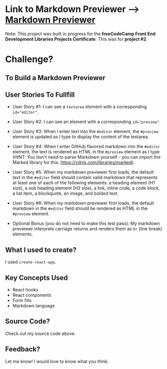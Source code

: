# Link to Markdown Previewer --> [Markdown Previewer](http://russelltheprogrammer.github.io/markdown-previewer/)

Note: This project was built in progress for the <strong>freeCodeCamp Front End Development Libraries Projects Certificate</strong>. This was for <strong>project #2</strong>.

# Challenge?
## To Build a Markdown Previewer

## User Stories To Fullfill

- User Story #1: I can see a ```textarea``` element with a corresponding ```id="editor"```.

- User Story #2: I can see an element with a corresponding ```id="preview"```.

- User Story #3: When I enter text into the ```#editor``` element, the ```#preview``` element is updated as I type to display the content of the textarea.

- User Story #4: When I enter GitHub flavored markdown into the ```#editor``` element, the text is rendered as HTML in the ```#preview``` element as I type (HINT: You don't need to parse Markdown yourself - you can import the Marked library for this: https://cdnjs.com/libraries/marked).

- User Story #5: When my markdown previewer first loads, the default text in the ```#editor``` field should contain valid markdown that represents at least one of each of the following elements: a heading element (H1 size), a sub heading element (H2 size), a link, inline code, a code block, a list item, a blockquote, an image, and bolded text.

- User Story #6: When my markdown previewer first loads, the default markdown in the ```#editor``` field should be rendered as HTML in the ```#preview``` element.

- Optional Bonus (you do not need to make this test pass): My markdown previewer interprets carriage returns and renders them as ```br``` (line break) elements.

## What I used to create?

I used ```create-react-app```.

## Key Concepts Used

+ React hooks
+ React components
+ Form fills
+ Markdown language

## Source Code?

Check out my source code above.

## Feedback?

Let me know! I would love to know what you think.